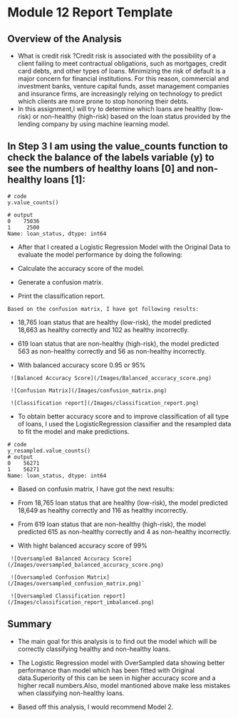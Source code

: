 # Module 12 Report Template

## Overview of the Analysis

* What is credit risk ?Credit risk is associated with the possibility of a client failing to meet contractual obligations, such as mortgages, credit card debts, and other types of loans.
Minimizing the risk of default is a major concern for financial institutions. For this reason, commercial and investment banks, venture capital funds, asset management companies and insurance firms,  are increasingly relying on technology to predict which clients are more prone to stop honoring their debts.
* In this assignment,I will try to determine which loans are healthy (low-risk) or non-healthy (high-risk) based on the loan status provided by the lending company by using machine learning model.

## In Step 3 I am using the value_counts function to check the balance of the labels variable (y) to see the numbers of healthy loans [0] and non-healthy loans [1]:

```
# code
y.value_counts()

# output
0    75036
1     2500
Name: loan_status, dtype: int64
```
* After that I created  a Logistic Regression Model with the Original Data to evaluate the model performance by doing the following:

- Calculate the accuracy score of the model.

- Generate a confusion matrix.

- Print the classification report.

`Based on the confusion matrix, I have got following results:`

- 18,765 loan status that are healthy (low-risk), the model predicted 18,663 as 
   healthy correctly and 102 as healthy incorrectly. 

- 619 loan status that are non-healthy (high-risk), the model 
   predicted 563 as non-healthy correctly and 56 as non-healthy incorrectly.

- With balanced accuracy score 0.95 or 95%
```
 ![Balanced Accuracy Score](/Images/Balanced_accuracy_score.png)
```
```
 ![Confusion Matrix](/Images/confusion_matrix.png)
```
```
 ![Classification report](/Images/classification_report.png)
```
* To obtain better accuracy score and to improve  classification of  all type of loans, I used the LogisticRegression classifier and the resampled data to fit the model and make predictions.
```
# code
y_resampled.value_counts()
# output
0    56271
1    56271
Name: loan_status, dtype: int64
```
* Based on confusin matrix, I have got the next results:
- From 18,765 loan status that are healthy (low-risk), the model predicted 18,649 as 
   healthy correctly and 116 as healthy incorrectly. 

- From 619 loan status that are non-healthy (high-risk), the model 
   predicted 615 as non-healthy correctly and 4 as non-healthy incorrectly.
- With hight balanced accuracy score of 99%
```
 ![Oversampled Balanced Accuracy Score](/Images/oversampled_balanced_accuracy_score.png)
```
```
 ![Oversampled Confusion Matrix](/Images/oversampled_confusion_matrix.png)`
```
```
 ![Oversampled Classification report](/Images/classification_report_imbalanced.png)
```
## Summary
- The main goal for this analysis is to find out the model which will be correctly classifying  healthy  and non-healthy loans.

    
- The Logistic Regression model with OverSampled data showing better performance than  model which has been fitted with Original data.Superiority of this  can be seen in  higher accuracy score and a higher recall numbers.Also, model mantioned above make less mistakes when classifying non-healthy loans.

* Based off this analysis, I would recommend Model 2.

